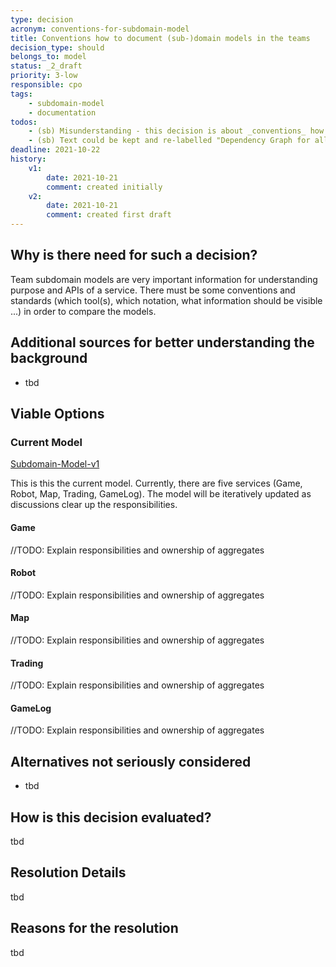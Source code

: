 ```yaml
---
type: decision
acronym: conventions-for-subdomain-model
title: Conventions how to document (sub-)domain models in the teams
decision_type: should
belongs_to: model
status: _2_draft
priority: 3-low
responsible: cpo
tags: 
    - subdomain-model
    - documentation
todos:
    - (sb) Misunderstanding - this decision is about _conventions_ how to document domain models.
    - (sb) Text could be kept and re-labelled "Dependency Graph for all Dungeon services"
deadline: 2021-10-22
history:
    v1:
        date: 2021-10-21
        comment: created initially
    v2:
        date: 2021-10-21
        comment: created first draft          
---
```


## Why is there need for such a decision?

Team subdomain models are very important information for understanding purpose and APIs of a service. There 
must be some conventions and standards (which tool(s), which notation, what information should be visible ...) 
in order to compare the models. 

## Additional sources for better understanding the background

* tbd

## Viable Options

### Current Model
[Subdomain-Model-v1](./images/subdomain-model_v1.png "Subdomain-Model-v1")

This is this the current model. Currently, there are five services (Game, Robot, Map, Trading, GameLog). The model will be
iteratively updated as discussions clear up the responsibilities.

#### Game
//TODO: Explain responsibilities and ownership of aggregates
#### Robot
//TODO: Explain responsibilities and ownership of aggregates
#### Map
//TODO: Explain responsibilities and ownership of aggregates
#### Trading
//TODO: Explain responsibilities and ownership of aggregates
#### GameLog
//TODO: Explain responsibilities and ownership of aggregates

## Alternatives not seriously considered

* tbd


## How is this decision evaluated?

tbd
 
## Resolution Details

tbd

## Reasons for the resolution

tbd

